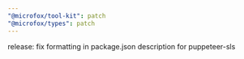 ```yaml
---
"@microfox/tool-kit": patch
"@microfox/types": patch
---
```


release: fix formatting in package.json description for puppeteer-sls
